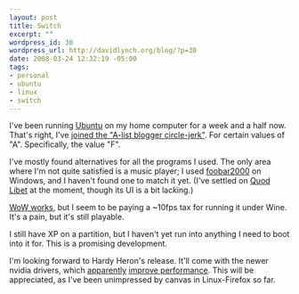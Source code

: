 ```yaml
--- 
layout: post
title: Switch
excerpt: ""
wordpress_id: 30
wordpress_url: http://davidlynch.org/blog/?p=30
date: 2008-03-24 12:32:19 -05:00
tags: 
- personal
- ubuntu
- linux
- switch
---
```

I've been running [Ubuntu](http://ubuntu.com) on my home computer for a week and a half now. That's right, I've [joined the "A-list blogger circle-jerk"](http://diveintomark.org/archives/2008/01/17/of-canaries-and-coal-mines). For certain values of "A". Specifically, the value "F".

I've mostly found alternatives for all the programs I used. The only area where I'm not quite satisfied is a music player; I used [foobar2000](http://foobar2000.org/) on Windows, and I haven't found one to match it yet. (I've settled on [Quod Libet](http://www.sacredchao.net/quodlibet) at the moment, though its UI is a bit lacking.)

[WoW works](http://wowwiki.com/Linux/Wine), but I seem to be paying a ~10fps tax for running it under Wine. It's a pain, but it's still playable.

I still have XP on a partition, but I haven't yet run into anything I need to boot into it for. This is a promising development.

I'm looking forward to Hardy Heron's release. It'll come with the newer nvidia drivers, which [apparently](http://ventnorsblog.blogspot.com/2008/03/magic-169.html) [improve performance](http://www.phoronix.com/scan.php?page=article&item=934&num=1). This will be appreciated, as I've been unimpressed by canvas in Linux-Firefox so far.
